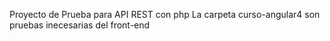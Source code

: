 Proyecto de Prueba para API REST con php
La carpeta curso-angular4 son pruebas inecesarias del front-end
